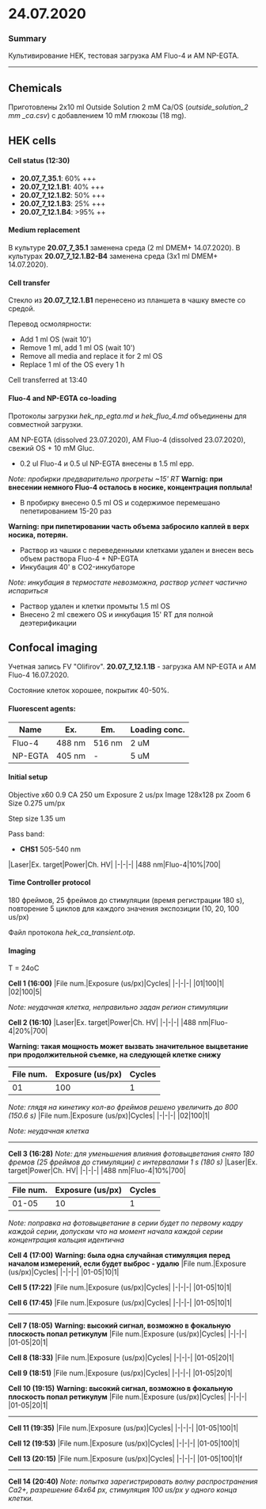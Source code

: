 24.07.2020
==========

### Summary
Культивирование HEK, тестовая загрузка AM Fluo-4 и AM NP-EGTA.

---

## Chemicals
Приготовлены  2x10 ml Outside Solution 2 mM Ca/OS (*outside_solution_2 mm _ca.csv*) c добавлением 10 mM глюкозы (18 mg).


## HEK cells
#### Cell status (12:30)
- **20.07_7_35.1**: 60% +++
- **20.07_7_12.1.B1**: 40% +++
- **20.07_7_12.1.B2**: 50% +++
- **20.07_7_12.1.B3**: 25% +++
- **20.07_7_12.1.B4**: >95% ++

#### Medium replacement
В культуре **20.07_7_35.1** заменена среда (2 ml DMEM+ 14.07.2020).
В культурах **20.07_7_12.1.B2-B4** заменена среда (3x1 ml DMEM+ 14.07.2020).


#### Cell transfer 
Стекло из **20.07_7_12.1.B1** перенесено из планшета в чашку вместе со средой.

Перевод осмолярности:
- Add 1 ml OS (wait 10')
- Remove 1 ml, add 1 ml OS (wait 10')
- Remove all media and replace it for 2 ml OS
- Replace 1 ml of the OS every 1 h

Cell transferred at 13:40

#### Fluo-4 and NP-EGTA co-loading
Протоколы загрузки *hek_np_egta.md* и *hek_fluo_4.md* объединены для совместной загрузки.

AM NP-EGTA (dissolved 23.07.2020), AM Fluo-4 (dissolved 23.07.2020), свежий OS + 10 mM Gluc.

- 0.2 ul Fluo-4 и 0.5 ul NP-EGTA внесены в 1.5 ml epp.

*Note: пробирки предварительно прогреты \~15' RT*
**Warnig: при внесении немного Fluo-4 осталось в носике, концентрация поплыла!**

- В пробирку внесено 0.5 ml OS и содержимое перемешано пепетированием 15-20 раз

**Warning: при пипетировании часть объема забросило каплей в верх носика, потерян.**

- Раствор из чашки с переведенными клетками удален и внесен весь объем раствора Fluo-4 + NP-EGTA
- Инкубация 40' в CO2-инкубаторе

*Note: инкубация в термостате невозможна, раствор успеет частично испариться*

- Раствор удален и клетки промыты 1.5 ml OS
- Внесено 2 ml свежего OS и инкубация 15' RT для полной деэтерификации


## Confocal imaging
Учетная запись FV "Olifirov".
**20.07_7_12.1.1B** - загрузка AM NP-EGTA и AM Fluo-4 16.07.2020.

Состояние клеток хорошее, покрытик 40-50%.

#### Fluorescent agents:
|Name|Ex.|Em.|Loading conc.|
|-|-|-|-|
|Fluo-4|488 nm|516 nm|2 uM|
|NP-EGTA|405 nm|-|5 uM|

#### Initial setup
Objective x60 0.9
CA 250 um
Exposure 2 us/px
Image 128x128 px
Zoom 6
Size 0.275 um/px

Step size 1.35 um

Pass band:
- **CHS1** 505-540 nm 

|Laser|Ex. target|Power|Ch. HV|
|-|-|-|
|488 nm|Fluo-4|10%|700|


#### Time Controller protocol
180 фреймов, 25 фреймов до стимуляции (время регистрации 180 s), повторение 5 циклов для каждого значения экспозиции (10, 20, 100 us/px)

Файл протокола *hek_ca_transient.otp*.


#### Imaging
T = 24oC


**Cell 1 (16:00)**
|File num.|Exposure (us/px)|Cycles|
|-|-|-|
|01|100|1|
|02|100|5|

*Note: неудачная клетка, неправильно задан регион стимуляции*


**Cell 2 (16:10)**
|Laser|Ex. target|Power|Ch. HV|
|-|-|-|
|488 nm|Fluo-4|20%|700|

**Warning: такая мощность может вызвать значительное выцветание при продолжительной съемке, на следующей клетке снижу**

|File num.|Exposure (us/px)|Cycles|
|-|-|-|
|01|100|1|
*Note: глядя на кинетику кол-во фреймов решено увеличить до 800 (150.6 s)*
|File num.|Exposure (us/px)|Cycles|
|-|-|-|
|02|100|1|

*Note: неудачная клетка*

---
**Cell 3 (16:28)**
*Note: для уменьшения влияния фотовыцветания снято 180 фремов (25 фреймов до стимуляции) с интервалами 1 s (180 s)*
|Laser|Ex. target|Power|Ch. HV|
|-|-|-|
|488 nm|Fluo-4|10%|700|

|File num.|Exposure (us/px)|Cycles|
|-|-|-|
|01-05|10|1|

*Note: поправка на фотовыцветание в серии будет по первому кадру каждой серии, допускам что на момент начала каждой серии концентрация кальция идентична*


**Сell 4 (17:00)**
**Warning: была одна случайная стимуляция перед началом измерений, если будет выброс - удалю**
|File num.|Exposure (us/px)|Cycles|
|-|-|-|
|01-05|10|1|


**Cell 5 (17:22)**
|File num.|Exposure (us/px)|Cycles|
|-|-|-|
|01-05|10|1|


**Cell 6 (17:45)**
|File num.|Exposure (us/px)|Cycles|
|-|-|-|
|01-05|10|1|

---
**Cell 7 (18:05)**
**Warning: высокий сигнал, возможно в фокальную плоскость попал ретикулум**
|File num.|Exposure (us/px)|Cycles|
|-|-|-|
|01-05|20|1|


**Cell 8 (18:33)**
|File num.|Exposure (us/px)|Cycles|
|-|-|-|
|01-05|20|1|


**Cell 9 (18:51)**
|File num.|Exposure (us/px)|Cycles|
|-|-|-|
|01-05|20|1|


**Cell 10 (19:15)**
**Warning: высокий сигнал, возможно в фокальную плоскость попал ретикулум**
|File num.|Exposure (us/px)|Cycles|
|-|-|-|
|01-05|20|1|

---
**Cell 11 (19:35)**
|File num.|Exposure (us/px)|Cycles|
|-|-|-|
|01-05|100|1|


**Cell 12 (19:53)**
|File num.|Exposure (us/px)|Cycles|
|-|-|-|
|01-05|100|1|


**Cell 13 (20:15)**
|File num.|Exposure (us/px)|Cycles|
|-|-|-|
|01-05|100|1|f


---
**Cell 14 (20:40)**
*Note: попытка зарегистрировать волну распространения Ca2+, разрешение 64x64 px, стимуляция 100 us/px у одного конца клетки.*


